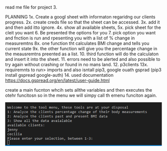 read me file for project 3.

PLANNING
1x. Create a googl sheet with informaton regaridng our clients progress. 
2x. create creds file so that the sheet can be accessed.
3x. add it and then add itto ignore.
4x. show all available sheets,
5x. pick sheet for the cleit you want
6. Be presented the options for you
7. pick option you want and fnction is run and rpesenting you with a list of % change in measuremtns
8x. one function tht calculates BMI change and tells you current state
9x. the other function will give you the percentage change in the meausremtns preented as a list. 
10. third function will do the calculaton and insert it into the sheet. 
11. errors need to be alerted and also possible to try again without crashing or found in no mans land.
12. p3clients
13x. requiremnts to run> imports and also isntall pip3, google ouath gsprad (pip3 install gspread google-auth)
14. used documentation https://docs.gspread.org/en/latest/user-guide.html


create a main fucnton whcih sets allthe variables and then executes the otehr funcitosn so in the menu we will simpy call th emenu funciton again. 

![](docs/images/1terminal.PNG)
